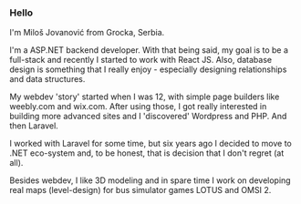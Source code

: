 ### Hello

I'm Miloš Jovanović from Grocka, Serbia. 

I'm a ASP.NET backend developer. With that being said, my goal is to be a full-stack and recently I started to work with React JS. Also, database design is something that I really enjoy - especially designing relationships and data structures.

My webdev 'story' started when I was 12, with simple page builders like weebly.com and wix.com. After using those, I got really interested in building more advanced sites and I 'discovered' Wordpress and PHP. And then Laravel. 

I worked with Laravel for some time, but six years ago I decided to move to .NET eco-system and, to be honest, that is decision that I don't regret (at all). 

Besides webdev, I like 3D modeling and in spare time I work on developing real maps (level-design) for bus simulator games LOTUS and OMSI 2. 


<!--
**milosh-96/milosh-96** is a ✨ _special_ ✨ repository because its `README.md` (this file) appears on your GitHub profile.

Here are some ideas to get you started:

- 🔭 I’m currently working on ...
- 🌱 I’m currently learning ...
- 👯 I’m looking to collaborate on ...
- 🤔 I’m looking for help with ...
- 💬 Ask me about ...
- 📫 How to reach me: ...
- 😄 Pronouns: ...
- ⚡ Fun fact: ...
-->
